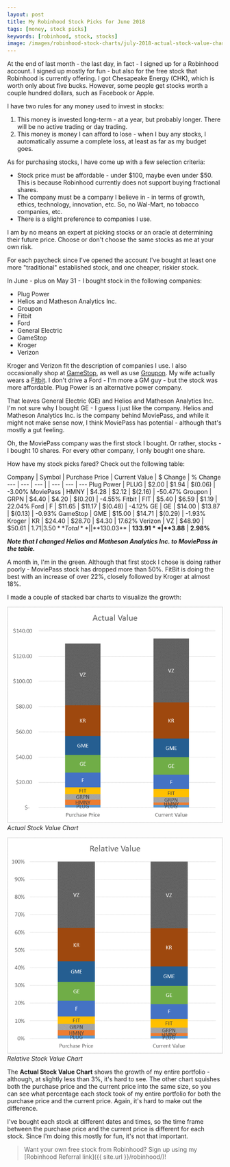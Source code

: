 ```yaml
---
layout: post
title: My Robinhood Stock Picks for June 2018
tags: [money, stock picks]
keywords: [robinhood, stock, stocks]
image: /images/robinhood-stock-charts/july-2018-actual-stock-value-chart.png
---
```


At the end of last month - the last day, in fact - I signed up for a Robinhood account. I signed up mostly for fun - but also for the free stock that Robinhood is currently offering. I got Chesapeake Energy (CHK), which is worth only about five bucks. However, some people get stocks worth a couple hundred dollars, such as Facebook or Apple.

I have two rules for any money used to invest in stocks:

1. This money is invested long-term - at a year, but probably longer. There will be no active trading or day trading.
2. This money is money I can afford to lose - when I buy any stocks, I automatically assume a complete loss, at least as far as my budget goes.

As for purchasing stocks, I have come up with a few selection criteria:

* Stock price must be affordable - under $100, maybe even under $50. This is because Robinhood currently does not support buying fractional shares.
* The company must be a company I believe in - in terms of growth, ethics, technology, innovation, etc. So, no Wal-Mart, no tobacco companies, etc.
* There is a slight preference to companies I use.

I am by no means an expert at picking stocks or an oracle at determining their future price. Choose or don't choose the same stocks as me at your own risk.

For each paycheck since I've opened the account I've bought at least one more "traditional" established stock, and one cheaper, riskier stock.

In June - plus on May 31 - I bought stock in the following companies:

* Plug Power
* Helios and Matheson Analytics Inc.
* Groupon
* Fitbit
* Ford
* General Electric
* GameStop
* Kroger
* Verizon

Kroger and Verizon fit the description of companies I use. I also occasionally shop at [GameStop](https://www.gamestop.com/), as well as use [Groupon](https://www.groupon.com/). My wife actually wears a [Fitbit](https://www.fitbit.com/). I don't drive a Ford - I'm more a GM guy - but the stock was more affordable. Plug Power is an alternative power company.

That leaves General Electric (GE) and Helios and Matheson Analytics Inc. I'm not sure why I bought GE - I guess I just like the company. Helios and Matheson Analytics Inc. is the company behind MoviePass, and while it might not make sense now, I think MoviePass has potential - although that's mostly a gut feeling.

Oh, the MoviePass company was the first stock I bought. Or rather, stocks - I bought 10 shares. For every other company, I only bought one share.

How have my stock picks fared? Check out the following table:

Company | Symbol | Purchase Price | Current Value | $ Change | % Change
--- | --- | --- | | --- | --- | ---
Plug Power | PLUG |  $2.00  |  $1.94  |  $(0.06) | -3.00%
MoviePass | HMNY |  $4.28  |  $2.12  |  $(2.16) | -50.47%
Groupon | GRPN |  $4.40  |  $4.20  |  $(0.20) | -4.55%
Fitbit | FIT |  $5.40  |  $6.59  |  $1.19  | 22.04%
Ford | F |  $11.65  |  $11.17  |  $(0.48) | -4.12%
GE | GE |  $14.00  |  $13.87  |  $(0.13) | -0.93%
GameStop | GME |  $15.00  |  $14.71  |  $(0.29) | -1.93%
Kroger | KR |  $24.40  |  $28.70  |  $4.30  | 17.62%
Verizon | VZ |  $48.90  |  $50.61  |  $1.71  | 3.50%
**Total** |  |  **$130.03**  |  **$133.91**  |  **$3.88**  | **2.98%**

***Note that I changed Helios and Matheson Analytics Inc. to MoviePass in the table.***

A month in, I'm in the green. Although that first stock I chose is doing rather poorly - MoviePass stock has dropped more than 50%. FitBit is doing the best with an increase of over 22%, closely followed by Kroger at almost 18%.

I made a couple of stacked bar charts to visualize the growth:

![Actual Stock Value Chart](/images/robinhood-stock-charts/july-2018-actual-stock-value-chart.png)
*Actual Stock Value Chart*

![Relative Stock Value Chart](/images/robinhood-stock-charts/july-2018-relative-stock-value-chart.png)
*Relative Stock Value Chart*

The **Actual Stock Value Chart** shows the growth of my entire portfolio - although, at slightly less than 3%, it's hard to see. The other chart squishes both the purchase price and the current price into the same size, so you can see what percentage each stock took of my entire portfolio for both the purchase price and the current price. Again, it's hard to make out the difference.

I've bought each stock at different dates and times, so the time frame between the purchase price and the current price is different for each stock. Since I'm doing this mostly for fun, it's not that important.

> Want your own free stock from Robinhood? Sign up using my [Robinhood Referral link]({{ site.url }}/robinhood/)!
